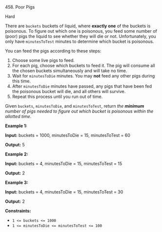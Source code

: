 ﻿458\. Poor Pigs

Hard

There are `buckets` buckets of liquid, where **exactly one** of the buckets is poisonous. To figure out which one is poisonous, you feed some number of (poor) pigs the liquid to see whether they will die or not. Unfortunately, you only have `minutesToTest` minutes to determine which bucket is poisonous.

You can feed the pigs according to these steps:

1.  Choose some live pigs to feed.
2.  For each pig, choose which buckets to feed it. The pig will consume all the chosen buckets simultaneously and will take no time.
3.  Wait for `minutesToDie` minutes. You may **not** feed any other pigs during this time.
4.  After `minutesToDie` minutes have passed, any pigs that have been fed the poisonous bucket will die, and all others will survive.
5.  Repeat this process until you run out of time.

Given `buckets`, `minutesToDie`, and `minutesToTest`, return _the **minimum** number of pigs needed to figure out which bucket is poisonous within the allotted time_.

**Example 1:**

**Input:** buckets = 1000, minutesToDie = 15, minutesToTest = 60

**Output:** 5

**Example 2:**

**Input:** buckets = 4, minutesToDie = 15, minutesToTest = 15

**Output:** 2

**Example 3:**

**Input:** buckets = 4, minutesToDie = 15, minutesToTest = 30

**Output:** 2

**Constraints:**

*   `1 <= buckets <= 1000`
*   `1 <= minutesToDie <= minutesToTest <= 100`